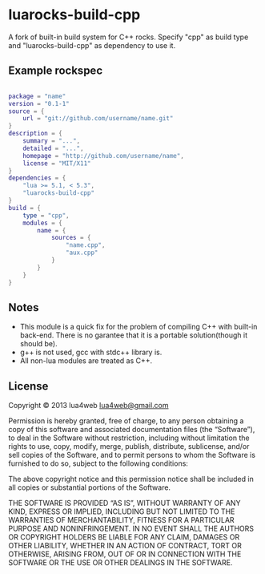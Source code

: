 # luarocks-build-cpp

A fork of built-in build system for C++ rocks. 
Specify "cpp" as build type and "luarocks-build-cpp" as dependency to use it. 

## Example rockspec

```lua

package = "name"
version = "0.1-1"
source = {
	url = "git://github.com/username/name.git"
}
description = {
	summary = "...",
	detailed = "...",
	homepage = "http://github.com/username/name",
	license = "MIT/X11"
}
dependencies = {
	"lua >= 5.1, < 5.3",
	"luarocks-build-cpp"
}
build = {
	type = "cpp",
	modules = {
		name = {
			sources = {
				"name.cpp",
				"aux.cpp"
			}
		}
	}
}

```

## Notes

* This module is a quick fix for the problem of compiling C++ with built-in back-end. There is no garantee that it is a portable solution(though it should be). 
* g++ is not used, gcc with stdc++ library is. 
* All non-lua modules are treated as C++. 

## License 

Copyright © 2013 lua4web <lua4web@gmail.com>

Permission is hereby granted, free of charge, to any person obtaining a copy of this software and associated documentation files (the “Software”), to deal in the Software without restriction, including without limitation the rights to use, copy, modify, merge, publish, distribute, sublicense, and/or sell copies of the Software, and to permit persons to whom the Software is furnished to do so, subject to the following conditions:

The above copyright notice and this permission notice shall be included in all copies or substantial portions of the Software.

THE SOFTWARE IS PROVIDED “AS IS”, WITHOUT WARRANTY OF ANY KIND, EXPRESS OR IMPLIED, INCLUDING BUT NOT LIMITED TO THE WARRANTIES OF MERCHANTABILITY, FITNESS FOR A PARTICULAR PURPOSE AND NONINFRINGEMENT. IN NO EVENT SHALL THE AUTHORS OR COPYRIGHT HOLDERS BE LIABLE FOR ANY CLAIM, DAMAGES OR OTHER LIABILITY, WHETHER IN AN ACTION OF CONTRACT, TORT OR OTHERWISE, ARISING FROM, OUT OF OR IN CONNECTION WITH THE SOFTWARE OR THE USE OR OTHER DEALINGS IN THE SOFTWARE. 
